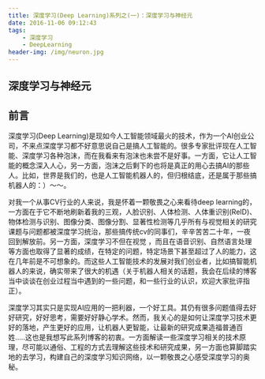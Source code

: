 ```yaml
---
title: 深度学习(Deep Learning)系列之(一)：深度学习与神经元 
date: 2016-11-06 09:12:43
tags: 
    - 深度学习
    - DeepLearning
header-img: /img/neuron.jpg 
---
```

## 深度学习与神经元
## 前言
深度学习(Deep Learning)是现如今人工智能领域最火的技术，作为一个AI创业公司，不来点深度学习都不好意思说自己是搞人工智能的。很多专家批评现在人工智能、深度学习各种泡沫，而在我看来有泡沫也未尝不是好事。一方面，它让人工智能的概念深入人心，另一方面，泡沫之后剩下的也将是真正的用心去搞AI的那些人。比如，世界是我们的，也是人工智能机器人的，但归根结底，还是属于那些搞机器人的：）～～。

对我一个从事CV行业的人来说，我是怀着一颗敬畏之心来看待deep learning的，一方面在于它不断地刷新着我的三观，人脸识别、人体检测、人体重识别(ReID)、物体检测与识别、图像分类、图像分割、显著性检测等几乎所有与视觉相关的研究课题与问题都被深度学习统治，那些搞传统cv的同事们，辛辛苦苦二十年，一夜回到解放前。另一方面，深度学习不但在视觉    ，而且在语音识别、自然语言处理等方面也取得了显著的成绩，在特定的问题，特定场景下甚至超过了人的能力，这在几年前是不可想象的。而这些人工智能技术的发展对我们创业者，比如搞智能机器人的来说，确实带来了很大的机遇（关于机器人相关的话题，我会在后续的博客当中谈谈在创业过程当中遇到的一些问题，和一些行业的认识，欢迎大家批评指正）。

深度学习其实只是实现AI应用的一把利器，一个好工具。其仍有很多问题值得去好好研究，好好思考，需要好好静心学术。然而，我关心的是如何让深度学习技术更好的落地，产生更好的应用，让机器人更智能，让最新的研究成果造福普通百姓.....这也是我想写此系列博客的初衷。一方面解读一些深度学习相关的技术原理，尽可能以通俗、工程的方式去理解这些技术和研究成果，另一方面也算脚踏实地的去学习，构建自己的深度学习知识网络，以一颗敬畏之心感受深度学习的奥秘。

